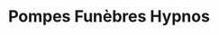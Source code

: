 ---
title: "Pompes Funèbres Hypnos"
url: /alencon/pompes-funebres-hypnos/
shop: directeurs de funérailles
---